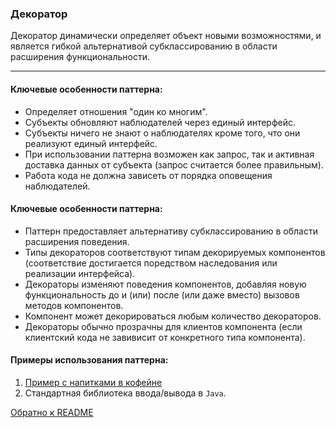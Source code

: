 ### Декоратор


Декоратор динамически определяет объект новыми возможностями, 
и является гибкой альтернативой субклассированию в области расширения функциональности.
<hr>

#### Ключевые особенности паттерна:
* Определяет отношения "один ко многим".
* Субъекты обновляют наблюдателей через единый интерфейс.
* Субъекты ничего не знают о наблюдателях кроме того, что они реализуют единый интерфейс.
* При использовании паттерна возможен как запрос, так и активная доставка данных от субъекта (запрос считается более правильным).
* Работа кода не должна зависеть от порядка оповещения наблюдателей.

#### Ключевые особенности паттерна:
* Паттерн предоставляет альтернативу субклассированию в области расширения поведения.
* Типы декораторов соответствуют типам декорируемых компонентов
  (соответствие достигается поредством наследования или реализации интерфейса).
* Декораторы изменяют поведения компонентов, добавляя новую функциональность до и (или) после (или даже вместо) вызовов методов компонентов.
* Компонент может декорироваться любым количество декораторов.
* Декораторы обычно прозрачны для клиентов компонента 
  (если клиентский кода не завивисит от конкретного типа компонента).

#### Примеры использования паттерна:
1. [Пример с напитками в кофейне](../src/decorator/Main.java)
2. Стандартная библиотека ввода/вывода в `Java`.

[Обратно к README](../README.md)